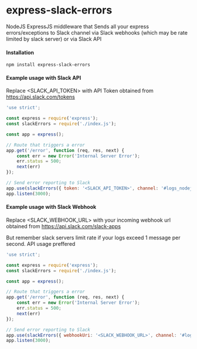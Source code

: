 # express-slack-errors
NodeJS ExpressJS middleware that Sends all your express errors/exceptions to Slack channel via Slack webhooks (which may be rate limited by slack server) or via Slack API

#### Installation
``
npm install express-slack-errors
``

#### Example usage with Slack API
Replace <SLACK_API_TOKEN> with API Token obtained from https://api.slack.com/tokens
```javascript
'use strict';

const express = require('express');
const slackErrors = require('./index.js');

const app = express();

// Route that triggers a error
app.get('/error', function (req, res, next) {
    const err = new Error('Internal Server Error');
    err.status = 500;
    next(err)
});

// Send error reporting to Slack
app.use(slackErrors({ token: '<SLACK_API_TOKEN>', channel: '#logs_nodejs' }));
app.listen(3000);

```


#### Example usage with Slack Webhook
Replace <SLACK_WEBHOOK_URL> with your incoming webhook url obtained from https://api.slack.com/slack-apps

But remember slack servers limit rate if your logs exceed 1 message per second. API usage preffered 

```javascript
'use strict';

const express = require('express');
const slackErrors = require('./index.js');

const app = express();

// Route that triggers a error
app.get('/error', function (req, res, next) {
    const err = new Error('Internal Server Error');
    err.status = 500;
    next(err)
});

// Send error reporting to Slack
app.use(slackErrors({ webhookUri: '<SLACK_WEBHOOK_URL>', channel: '#logs_nodejs' }));
app.listen(3000);

```